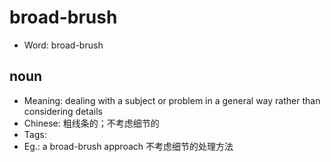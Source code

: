 # broad-brush

- Word: broad-brush

## noun

- Meaning: dealing with a subject or problem in a general way rather than considering details
- Chinese: 粗线条的；不考虑细节的
- Tags: 
- Eg.: a broad-brush approach 不考虑细节的处理方法

